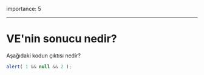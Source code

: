 importance: 5

---

# VE'nin sonucu nedir?

Aşağıdaki kodun çıktısı nedir?

```js
alert( 1 && null && 2 );
```

